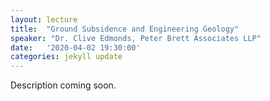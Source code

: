```yaml
---
layout: lecture
title:  "Ground Subsidence and Engineering Geology"
speaker: "Dr. Clive Edmonds, Peter Brett Associates LLP"
date:   '2020-04-02 19:30:00'
categories: jekyll update
---
```

Description coming soon.
